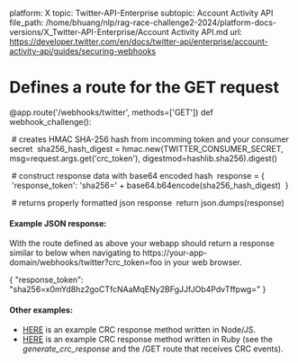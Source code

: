platform: X
topic: Twitter-API-Enterprise
subtopic: Account Activity API
file_path: /home/bhuang/nlp/rag-race-challenge2-2024/platform-docs-versions/X_Twitter-API-Enterprise/Account Activity API.md
url: https://developer.twitter.com/en/docs/twitter-api/enterprise/account-activity-api/guides/securing-webhooks


# Defines a route for the GET request
@app.route('/webhooks/twitter', methods=\['GET'\])
def webhook\_challenge():

  # creates HMAC SHA-256 hash from incomming token and your consumer secret
  sha256\_hash\_digest = hmac.new(TWITTER\_CONSUMER\_SECRET, msg=request.args.get('crc\_token'), digestmod=hashlib.sha256).digest()

  # construct response data with base64 encoded hash
  response = {
    'response\_token': 'sha256=' + base64.b64encode(sha256\_hash\_digest)
  }

  # returns properly formatted json response
  return json.dumps(response)

#### Example JSON response:  

With the route defined as above your webapp should return a response similar to below when navigating to https://your-app-domain/webhooks/twitter?crc\_token=foo in your web browser.

{
  "response\_token": "sha256=x0mYd8hz2goCTfcNAaMqENy2BFgJJfJOb4PdvTffpwg="
}

#### Other examples:

* [HERE](https://github.com/twitterdev/account-activity-dashboard/blob/master/helpers/security.js) is an example CRC response method written in Node/JS.
* [HERE](https://github.com/twitterdev/SnowBotDev/blob/master/app/controllers/snow_bot_dev_app.rb) is an example CRC response method written in Ruby (see the _generate\_crc\_response_ and the /GET route that receives CRC events).